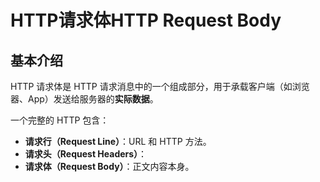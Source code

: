 # HTTP请求体HTTP Request Body

## 基本介绍

HTTP 请求体是 HTTP 请求消息中的一个组成部分，用于承载客户端（如浏览器、App）发送给服务器的**实际数据**。

一个完整的 HTTP 包含：

*   **请求行（Request Line）**：URL 和 HTTP 方法。
*   **请求头（Request Headers）**：
*   **请求体（Request Body）**：正文内容本身。


